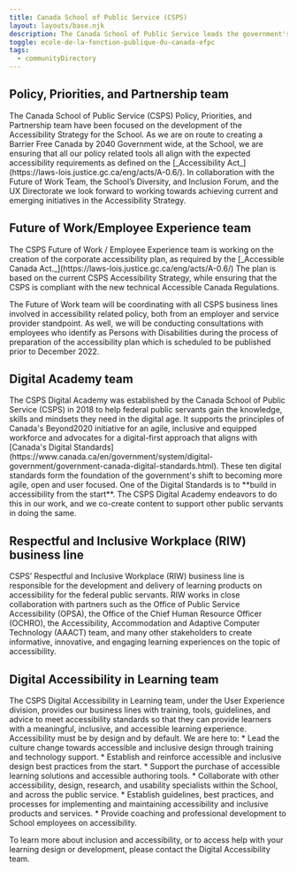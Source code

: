 ```yaml
---
title: Canada School of Public Service (CSPS)
layout: layouts/base.njk
description: The Canada School of Public Service leads the government's enterprise-wide approach to learning by providing a common, standardized curriculum that supports public servants through key career transitions, ensuring that they are equipped to serve Canadians with excellence. Multiple teams at the School support accessibility with the goal of creating a barrier free learning environment for its learners.
toggle: ecole-de-la-fonction-publique-du-canada-efpc
tags:
  - communityDirectory
---
```


<div class="row wb-eqht">
	<section class="col-md-6">
		<h2 class="h3">Policy, Priorities, and Partnership team</h2>
The Canada School of Public Service (CSPS) Policy, Priorities, and Partnership team have been focused on the development of the Accessibility Strategy for the School. As we are on route to creating a Barrier Free Canada by 2040 Government wide, at the School, we are ensuring that all our policy related tools all align with the expected accessibility requirements as defined on the [_Accessibility Act_](https://laws-lois.justice.gc.ca/eng/acts/A-0.6/). In collaboration with the Future of Work Team, the School’s Diversity, and Inclusion Forum, and the UX Directorate we look forward to working towards achieving current and emerging initiatives in the Accessibility Strategy.
	</section>
	<section class="col-md-6">
		<h2 class="h3">Future of Work/Employee Experience team</h2>
The CSPS Future of Work / Employee Experience team is working on the creation of the corporate accessibility plan, as required by the [_Accessible Canada Act._](https://laws-lois.justice.gc.ca/eng/acts/A-0.6/) The plan is based on the current CSPS Accessibility Strategy, while ensuring that the CSPS is compliant with the new technical Accessible Canada Regulations.

The Future of Work team will be coordinating with all CSPS business lines involved in accessibility related policy, both from an employer and service provider standpoint. As well, we will be conducting consultations with employees who identify as Persons with Disabilities during the process of preparation of the accessibility plan which is scheduled to be published prior to December 2022.

</section>
	<section class="col-md-6">
		<h2 class="h3">Digital Academy team</h2>
The CSPS Digital Academy was established by the Canada School of Public Service (CSPS) in 2018 to help federal public servants gain the knowledge, skills and mindsets they need in the digital age. It supports the principles of Canada's Beyond2020 initiative for an agile, inclusive and equipped workforce and advocates for a digital-first approach that aligns with [Canada's Digital Standards](https://www.canada.ca/en/government/system/digital-government/government-canada-digital-standards.html). These ten digital standards form the foundation of the government's shift to becoming more agile, open and user focused. One of the Digital Standards is to **build in accessibility from the start**. The CSPS Digital Academy endeavors to do this in our work, and we co-create content to support other public servants in doing the same.
	</section>
	<section class="col-md-6">
		<h2 class="h3">Respectful and Inclusive Workplace (RIW) business line</h2>
CSPS’ Respectful and Inclusive Workplace (RIW) business line is responsible for the development and delivery of learning products on accessibility for the federal public servants. RIW works in close collaboration with partners such as the Office of Public Service Accessibility (OPSA), the Office of the Chief Human Resource Officer (OCHRO), the Accessibility, Accommodation and Adaptive Computer Technology (AAACT) team, and many other stakeholders to create informative, innovative, and engaging learning experiences on the topic of accessibility.
	</section>
	<section class="col-md-6">
		<h2 class="h3">Digital Accessibility in Learning team</h2>
The CSPS Digital Accessibility in Learning team, under the User Experience division, provides our business lines with training, tools, guidelines, and advice to meet accessibility standards so that they can provide learners with a meaningful, inclusive, and accessible learning experience. Accessibility must be by design and by default. We are here to:
*   Lead the culture change towards accessible and inclusive design through training and technology support.
*   Establish and reinforce accessible and inclusive design best practices from the start.
*   Support the purchase of accessible learning solutions and accessible authoring tools.
*   Collaborate with other accessibility, design, research, and usability specialists within the School, and across the public service.
*   Establish guidelines, best practices, and processes for implementing and maintaining accessibility and inclusive products and services.
*   Provide coaching and professional development to School employees on accessibility.

To learn more about inclusion and accessibility, or to access help with your learning design or development, please contact the Digital Accessibility team.
</section>

</div>
